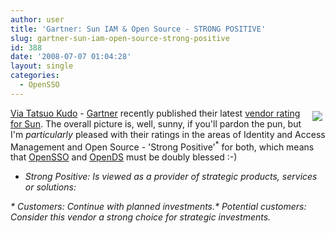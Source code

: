 ```yaml
---
author: user
title: 'Gartner: Sun IAM & Open Source - STRONG POSITIVE'
slug: gartner-sun-iam-open-source-strong-positive
id: 388
date: '2008-07-07 01:04:28'
layout: single
categories:
  - OpenSSO
---
```


<span style="margin: 5px; float: right;">[![](http://mediaproducts.gartner.com/reprints/images/gartnerlogo.gif) ](http://mediaproducts.gartner.com/reprints/sunmicrosystems/article3/article3.html)</span> 

[Via Tatsuo Kudo](http://blogs.sun.com/tkudo/entry/sun_idm_is_strong_positve) - [Gartner](http://gartner.com/) recently published their latest [vendor rating for Sun](http://mediaproducts.gartner.com/reprints/sunmicrosystems/article3/article3.html). The overall picture is, well, sunny, if you'll pardon the pun, but I'm _particularly_ pleased with their ratings in the areas of Identity and Access Management and Open Source - 'Strong Positive'<sup>*</sup> for both, which means that [OpenSSO](http://opensso.org/) and [OpenDS](http://opends.org/) must be doubly blessed :-)

* _Strong Positive: Is viewed as a provider of strategic products, services or solutions:_

_*   Customers: Continue with planned investments.*   Potential customers: Consider this vendor a strong choice for strategic investments._